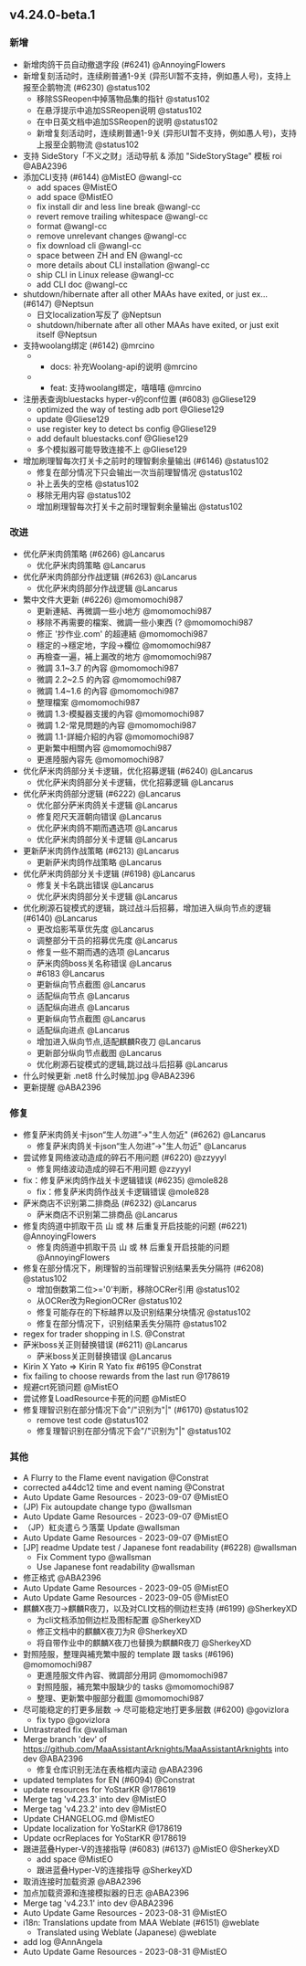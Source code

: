 ## v4.24.0-beta.1

### 新增

- 新增肉鸽干员自动撤退字段 (#6241) @AnnoyingFlowers
- 新增复刻活动时，连续刷普通1-9关 (异形UI暂不支持，例如愚人号)，支持上报至企鹅物流 (#6230) @status102
   - 移除SSReopen中掉落物品集的指针 @status102
   - 在悬浮提示中追加SSReopen说明 @status102
   - 在中日英文档中追加SSReopen的说明 @status102
   - 新增复刻活动时，连续刷普通1-9关 (异形UI暂不支持，例如愚人号)，支持上报至企鹅物流 @status102
- 支持 SideStory「不义之财」活动导航 & 添加 "SideStoryStage" 模板 roi @ABA2396
- 添加CLI支持 (#6144) @MistEO @wangl-cc
   - add spaces @MistEO
   - add space @MistEO
   - fix install dir and less line break @wangl-cc
   - revert remove trailing whitespace @wangl-cc
   - format @wangl-cc
   - remove unrelevant changes @wangl-cc
   - fix download cli @wangl-cc
   - space between ZH and EN @wangl-cc
   - more details about CLI installation @wangl-cc
   - ship CLI in Linux release @wangl-cc
   - add CLI doc @wangl-cc
- shutdown/hibernate after all other MAAs have exited, or just ex… (#6147) @Neptsun
   - 日文localization写反了 @Neptsun
   - shutdown/hibernate after all other MAAs have exited, or just exit itself @Neptsun
- 支持woolang绑定 (#6142) @mrcino
   - * docs: 补充Woolang-api的说明 @mrcino
   - * feat: 支持woolang绑定，嘻嘻嘻 @mrcino
- 注册表查询bluestacks hyper-v的conf位置 (#6083) @Gliese129
   - optimized the way of testing adb port @Gliese129
   - update @Gliese129
   - use register key to detect bs config @Gliese129
   - add default bluestacks.conf @Gliese129
   - 多个模拟器可能导致连接不上 @Gliese129
- 增加刷理智每次打关卡之前时的理智剩余量输出 (#6146) @status102
   - 修复在部分情况下只会输出一次当前理智情况 @status102
   - 补上丢失的空格 @status102
   - 移除无用内容 @status102
   - 增加刷理智每次打关卡之前时理智剩余量输出 @status102

### 改进

- 优化萨米肉鸽策略 (#6266) @Lancarus
   - 优化萨米肉鸽策略 @Lancarus
- 优化萨米肉鸽部分作战逻辑 (#6263) @Lancarus
   - 优化萨米肉鸽部分作战逻辑 @Lancarus
- 繁中文件大更新 (#6226) @momomochi987
   - 更新連結、再微調一些小地方 @momomochi987
   - 移除不再需要的檔案、微調一些小東西 (? @momomochi987
   - 修正 '抄作业.com' 的超連結 @momomochi987
   - 穩定的→穩定地，字段→欄位 @momomochi987
   - 再檢查一遍，補上漏改的地方 @momomochi987
   - 微調 3.1~3.7 的內容 @momomochi987
   - 微調 2.2~2.5 的內容 @momomochi987
   - 微調 1.4~1.6 的內容 @momomochi987
   - 整理檔案 @momomochi987
   - 微調 1.3-模擬器支援的內容 @momomochi987
   - 微調 1.2-常見問題的內容 @momomochi987
   - 微調 1.1-詳細介紹的內容 @momomochi987
   - 更新繁中相關內容 @momomochi987
   - 更進陸服內容先 @momomochi987
- 优化萨米肉鸽部分关卡逻辑，优化招募逻辑 (#6240) @Lancarus
   - 优化萨米肉鸽部分关卡逻辑，优化招募逻辑 @Lancarus
- 优化萨米肉鸽部分逻辑 (#6222) @Lancarus
   - 优化部分萨米肉鸽关卡逻辑 @Lancarus
   - 修复咫尺天涯朝向错误 @Lancarus
   - 优化萨米肉鸽不期而遇选项 @Lancarus
   - 优化萨米肉鸽部分关卡逻辑 @Lancarus
- 更新萨米肉鸽作战策略 (#6213) @Lancarus
   - 更新萨米肉鸽作战策略 @Lancarus
- 优化萨米肉鸽部分关卡逻辑 (#6198) @Lancarus
   - 修复关卡名跳出错误 @Lancarus
   - 优化萨米肉鸽部分关卡逻辑 @Lancarus
- 优化刷源石锭模式的逻辑，跳过战斗后招募，增加进入纵向节点的逻辑 (#6140) @Lancarus
   - 更改焰影苇草优先度 @Lancarus
   - 调整部分干员的招募优先度 @Lancarus
   - 修复一些不期而遇的选项 @Lancarus
   - 萨米肉鸽boss关名称错误 @Lancarus
   - #6183 @Lancarus
   - 更新纵向节点截图 @Lancarus
   - 适配纵向节点 @Lancarus
   - 适配纵向进点 @Lancarus
   - 更新纵向节点截图 @Lancarus
   - 适配纵向进点 @Lancarus
   - 增加进入纵向节点,适配麒麟R夜刀 @Lancarus
   - 更新部分纵向节点截图 @Lancarus
   - 优化刷源石锭模式的逻辑,跳过战斗后招募 @Lancarus
- 什么时候更新 .net8 什么时候加.jpg @ABA2396
- 更新提醒 @ABA2396

### 修复

- 修复萨米肉鸽关卡json“生人勿进”->"生人勿近" (#6262) @Lancarus
   - 修复萨米肉鸽关卡json“生人勿进”->"生人勿近" @Lancarus
- 尝试修复网络波动造成的碎石不用问题 (#6220) @zzyyyl
   - 修复网络波动造成的碎石不用问题 @zzyyyl
- fix：修复萨米肉鸽作战关卡逻辑错误 (#6235) @mole828
   - fix：修复萨米肉鸽作战关卡逻辑错误 @mole828
- 萨米商店不识别第二排商品 (#6232) @Lancarus
   - 萨米商店不识别第二排商品 @Lancarus
- 修复肉鸽道中抓取干员 山 或 林 后重复开启技能的问题 (#6221) @AnnoyingFlowers
   - 修复肉鸽道中抓取干员 山 或 林 后重复开启技能的问题 @AnnoyingFlowers
- 修复在部分情况下，刷理智的当前理智识别结果丢失分隔符 (#6208) @status102
   - 增加倒数第二位>='0'判断，移除OCRer引用 @status102
   - 从OCRer改为RegionOCRer @status102
   - 修复可能存在的下标越界以及识别结果分块情况 @status102
   - 修复在部分情况下，识别结果丢失分隔符 @status102
- regex for trader shopping in I.S. @Constrat
- 萨米boss关正则替换错误 (#6211) @Lancarus
   - 萨米boss关正则替换错误 @Lancarus
- Kirin X Yato => Kirin R Yato fix #6195 @Constrat
- fix failing to choose rewards from the last run @178619
- 规避crt死锁问题 @MistEO
- 尝试修复LoadResource卡死的问题 @MistEO
- 修复理智识别在部分情况下会"/"识别为"|" (#6170) @status102
   - remove test code @status102
   - 修复理智识别在部分情况下会"/"识别为"|" @status102

### 其他

- A Flurry to the Flame event navigation @Constrat
- corrected a44dc12 time and event naming @Constrat
- Auto Update Game Resources - 2023-09-07 @MistEO
- (JP) Fix autoupdate change typo @wallsman
- Auto Update Game Resources - 2023-09-07 @MistEO
- （JP）紅炎遣らう落葉 Update @wallsman
- Auto Update Game Resources - 2023-09-07 @MistEO
- [JP] readme Update test / Japanese font readability (#6228) @wallsman
   - Fix Comment typo @wallsman
   - Use Japanese font readability @wallsman
- 修正格式 @ABA2396
- Auto Update Game Resources - 2023-09-05 @MistEO
- Auto Update Game Resources - 2023-09-05 @MistEO
- 麒麟X夜刀->麒麟R夜刀，以及对CLI文档的侧边栏支持 (#6199) @SherkeyXD
   - 为cli文档添加侧边栏及图标配置 @SherkeyXD
   - 修正文档中的麒麟X夜刀为R @SherkeyXD
   - 将自带作业中的麒麟X夜刀也替换为麒麟R夜刀 @SherkeyXD
- 對照陸服，整理與補充繁中服的 template 跟 tasks  (#6196) @momomochi987
   - 更進陸服文件內容、微調部分用詞 @momomochi987
   - 對照陸服，補充繁中服缺少的 tasks @momomochi987
   - 整理、更新繁中服部分截圖 @momomochi987
- 尽可能稳定的打更多层数 -> 尽可能稳定地打更多层数 (#6200) @govizlora
   - fix typo @govizlora
- Untrastrated fix @wallsman
- Merge branch 'dev' of https://github.com/MaaAssistantArknights/MaaAssistantArknights into dev @ABA2396
   - 修复仓库识别无法在表格框内滚动 @ABA2396
- updated templates for EN (#6094) @Constrat
- update resources for YoStarKR @178619
- Merge tag 'v4.23.3' into dev @MistEO
- Merge tag 'v4.23.2' into dev @MistEO
- Update CHANGELOG.md @MistEO
- Update localization for YoStarKR @178619
- Update ocrReplaces for YoStarKR @178619
- 跟进蓝叠Hyper-V的连接指导 (#6083) (#6137) @MistEO @SherkeyXD
   - add space @MistEO
   - 跟进蓝叠Hyper-V的连接指导 @SherkeyXD
- 取消连接时加载资源 @ABA2396
- 加点加载资源和连接模拟器的日志 @ABA2396
- Merge tag 'v4.23.1' into dev @ABA2396
- Auto Update Game Resources - 2023-08-31 @MistEO
- i18n: Translations update from MAA Weblate (#6151) @weblate
   - Translated using Weblate (Japanese) @weblate
- add log @AnnAngela
- Auto Update Game Resources - 2023-08-31 @MistEO
